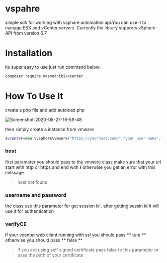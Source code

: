# vspahre
simple sdk for working with vsphare automation api.You can use it to manage ESX and vCenter servers. Currently the library supports vSphere API from version 6.7


# Installation
its super easy to use just run command below:
```sh
composer require masoudniki/vcenter
```

# How To Use It
create a php file and add autoload.php 
<p align="left">
<img  src="https://i.ibb.co/3BmmbLX/Screenshot-2020-08-27-18-59-48.png" alt="Screenshot-2020-08-27-18-59-48" border="0">
</p>

then simply create a instance from vmware

```php
$vcenter=new \vsphere\vmware("https://yourhost.com/","your user name","and your password",false);
```
### host
first parameter you should pass to the vmware class make sure that your url start with http or https and end with **/**
otherwise you get an error with this message 
> host not found

### username and password
the class use this parameter for get session id . after getting sessin id it will use it for authentication

### verifyCE
if your vcenter web client running with ssl you should pass ** ture ** otherwise you should pass ** false **

> if you are using self signed certificate pass false to this parameter or pass the path of your certificate



